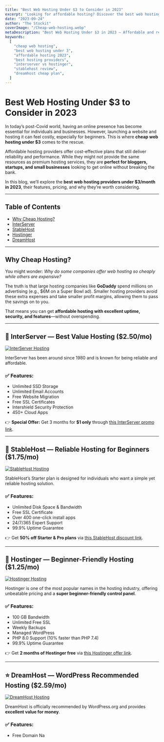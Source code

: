 ```yaml
---
title: "Best Web Hosting Under $3 to Consider in 2023"
excerpt: "Looking for affordable hosting? Discover the best web hosting providers under $3 per month in 2023. Perfect for beginners, bloggers, and small businesses."
date: "2023-09-24"
author: "The Stockit"
coverImage: "/Cheap-web-hosting.webp"
metaDescription: "Best Web Hosting Under $3 in 2023 – Affordable and reliable hosting providers like InterServer, StableHost, Hostinger, and DreamHost. Get features, pricing, and exclusive discounts."
keywords:
  [
    "cheap web hosting",
    "best web hosting under 3",
    "affordable hosting 2023",
    "best hosting providers",
    "interserver vs hostinger",
    "stablehost review",
    "dreamhost cheap plan",
  ]
---
```


# Best Web Hosting Under $3 to Consider in 2023

In today’s post-Covid world, having an online presence has become essential for individuals and businesses. However, launching a website and hosting it can feel costly, especially for beginners. This is where **cheap web hosting under $3** comes to the rescue.

Affordable hosting providers offer cost-effective plans that still deliver reliability and performance. While they might not provide the same resources as premium hosting services, they are **perfect for bloggers, startups, and small businesses** looking to get online without breaking the bank.

In this blog, we’ll explore the **best web hosting providers under $3/month in 2023**, their features, pricing, and why they’re worth considering.

---

## Table of Contents

- [Why Cheap Hosting?](#why-cheap-hosting)
- [InterServer](#interserver)
- [StableHost](#stablehost)
- [Hostinger](#hostinger)
- [DreamHost](#dreamhost)

---

## Why Cheap Hosting?

You might wonder: _Why do some companies offer web hosting so cheaply while others are expensive?_

The truth is that large hosting companies like **GoDaddy** spend millions on advertising (e.g., $6M on a Super Bowl ad). Smaller hosting providers avoid these extra expenses and take smaller profit margins, allowing them to pass the savings on to you.

That means you can get **affordable hosting with excellent uptime, security, and features**—without overspending.

---

## 🥇 InterServer — Best Value Hosting ($2.50/mo)

[![InterServer Hosting](/images/interserver-hosting.webp)](#)

InterServer has been around since 1980 and is known for being reliable and affordable.

### ✅ Features:

- Unlimited SSD Storage
- Unlimited Email Accounts
- Free Website Migration
- Free SSL Certificates
- Intershield Security Protection
- 450+ Cloud Apps

👉 **Special Offer:** Get 3 months for **$1 only** through [this InterServer promo link](#).

---

## 🥈 StableHost — Reliable Hosting for Beginners ($1.75/mo)

[![StableHost Hosting](/images/stablehost-hosting.webp)](#)

StableHost’s Starter plan is designed for individuals who want a simple yet reliable hosting solution.

### ✅ Features:

- Unlimited Disk Space & Bandwidth
- Free SSL Certificate
- Over 400 one-click install apps
- 24/7/365 Expert Support
- 99.9% Uptime Guarantee

👉 Get **50% off Starter & Pro plans** via [this StableHost discount link](#).

---

## 🥉 Hostinger — Beginner-Friendly Hosting ($1.25/mo)

[![Hostinger Hosting](/images/hostinger-hosting.webp)](#)

Hostinger is one of the most popular names in the hosting industry, offering unbeatable pricing and a **super beginner-friendly control panel**.

### ✅ Features:

- 100 GB Bandwidth
- Unlimited Free SSL
- Weekly Backups
- Managed WordPress
- PHP 8.0 Support (10% faster than PHP 7.4)
- 99.9% Uptime Guarantee

👉 Get **2 months of Hostinger free** via [this Hostinger offer link](#).

---

## ⭐ DreamHost — WordPress Recommended Hosting ($2.59/mo)

[![DreamHost Hosting](/images/dreamhost-hosting.webp)](#)

DreamHost is officially recommended by WordPress.org and provides **excellent value for money**.

### ✅ Features:

- Free Domain Na
